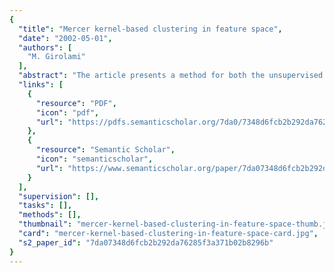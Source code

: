```yaml
---
{
  "title": "Mercer kernel-based clustering in feature space",
  "date": "2002-05-01",
  "authors": [
    "M. Girolami"
  ],
  "abstract": "The article presents a method for both the unsupervised partitioning of a sample of data and the estimation of the possible number of inherent clusters which generate the data. This work exploits the notion that performing a nonlinear data transformation into some high dimensional feature space increases the probability of the linear separability of the patterns within the transformed space and therefore simplifies the associated data structure. It is shown that the eigenvectors of a kernel matrix which defines the implicit mapping provides a means to estimate the number of clusters inherent within the data and a computationally simple iterative procedure is presented for the subsequent feature space partitioning of the data.",
  "links": [
    {
      "resource": "PDF",
      "icon": "pdf",
      "url": "https://pdfs.semanticscholar.org/7da0/7348d6fcb2b292da76285f3a371b02b8296b.pdf"
    },
    {
      "resource": "Semantic Scholar",
      "icon": "semanticscholar",
      "url": "https://www.semanticscholar.org/paper/7da07348d6fcb2b292da76285f3a371b02b8296b"
    }
  ],
  "supervision": [],
  "tasks": [],
  "methods": [],
  "thumbnail": "mercer-kernel-based-clustering-in-feature-space-thumb.jpg",
  "card": "mercer-kernel-based-clustering-in-feature-space-card.jpg",
  "s2_paper_id": "7da07348d6fcb2b292da76285f3a371b02b8296b"
}
---
```



